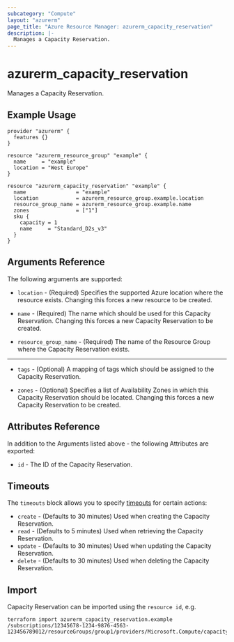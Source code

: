 ```yaml
---
subcategory: "Compute"
layout: "azurerm"
page_title: "Azure Resource Manager: azurerm_capacity_reservation"
description: |-
  Manages a Capacity Reservation.
---
```


# azurerm_capacity_reservation

Manages a Capacity Reservation.

## Example Usage

```hcl
provider "azurerm" {
  features {}
}

resource "azurerm_resource_group" "example" {
  name     = "example"
  location = "West Europe"
}

resource "azurerm_capacity_reservation" "example" {
  name                = "example"
  location            = azurerm_resource_group.example.location
  resource_group_name = azurerm_resource_group.example.name
  zones               = ["1"]
  sku {
    capacity = 1
    name     = "Standard_D2s_v3"
  }
}
```

## Arguments Reference

The following arguments are supported:

* `location` - (Required) Specifies the supported Azure location where the resource exists. Changing this forces a new resource to be created.

* `name` - (Required) The name which should be used for this Capacity Reservation. Changing this forces a new Capacity Reservation to be created.

* `resource_group_name` - (Required) The name of the Resource Group where the Capacity Reservation exists.

---

* `tags` - (Optional) A mapping of tags which should be assigned to the Capacity Reservation.

* `zones` - (Optional) Specifies a list of Availability Zones in which this Capacity Reservation should be located. Changing this forces a new Capacity Reservation to be created.

## Attributes Reference

In addition to the Arguments listed above - the following Attributes are exported: 

* `id` - The ID of the Capacity Reservation.

## Timeouts

The `timeouts` block allows you to specify [timeouts](https://www.terraform.io/docs/configuration/resources.html#timeouts) for certain actions:

* `create` - (Defaults to 30 minutes) Used when creating the Capacity Reservation.
* `read` - (Defaults to 5 minutes) Used when retrieving the Capacity Reservation.
* `update` - (Defaults to 30 minutes) Used when updating the Capacity Reservation.
* `delete` - (Defaults to 30 minutes) Used when deleting the Capacity Reservation.

## Import

Capacity Reservation can be imported using the `resource id`, e.g.

```shell
terraform import azurerm_capacity_reservation.example /subscriptions/12345678-1234-9876-4563-123456789012/resourceGroups/group1/providers/Microsoft.Compute/capacityReservationGroups/capacityReservationGroup1

```
